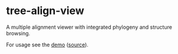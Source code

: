 # tree-align-view

A multiple alignment viewer with integrated phylogeny and structure browsing.

For usage see the [demo](https://ihh.github.io/tree-align-view/html/demo.html) ([source](html/demo.html)).

